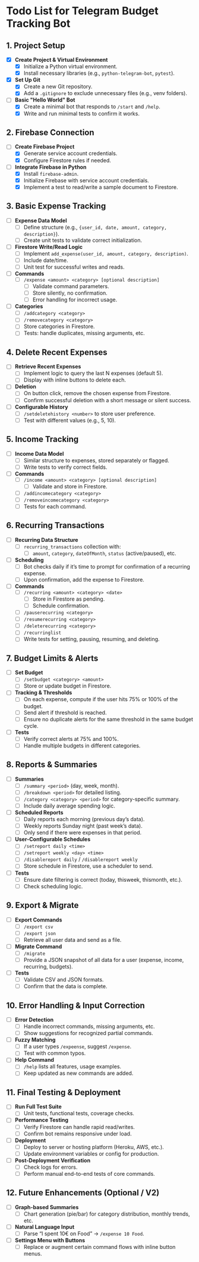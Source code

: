 # Todo List for Telegram Budget Tracking Bot

## 1. Project Setup

- [X] **Create Project & Virtual Environment**
  - [X] Initialize a Python virtual environment.
  - [X] Install necessary libraries (e.g., `python-telegram-bot`, `pytest`).

- [X] **Set Up Git**
  - [X] Create a new Git repository.
  - [X] Add a `.gitignore` to exclude unnecessary files (e.g., venv folders).

- [ ] **Basic "Hello World" Bot**
  - [X] Create a minimal bot that responds to `/start` and `/help`.
  - [X] Write and run minimal tests to confirm it works.

## 2. Firebase Connection

- [ ] **Create Firebase Project**
  - [X] Generate service account credentials.
  - [X] Configure Firestore rules if needed.

- [ ] **Integrate Firebase in Python**
  - [X] Install `firebase-admin`.
  - [X] Initialize Firebase with service account credentials.
  - [X] Implement a test to read/write a sample document to Firestore.

## 3. Basic Expense Tracking

- [ ] **Expense Data Model**
  - [ ] Define structure (e.g., `{user_id, date, amount, category, description}`).
  - [ ] Create unit tests to validate correct initialization.

- [ ] **Firestore Write/Read Logic**
  - [ ] Implement `add_expense(user_id, amount, category, description)`.
  - [ ] Include date/time.
  - [ ] Unit test for successful writes and reads.

- [ ] **Commands**
  - [ ] `/expense <amount> <category> [optional description]`
    - [ ] Validate command parameters.
    - [ ] Store silently, no confirmation.
    - [ ] Error handling for incorrect usage.

- [ ] **Categories**
  - [ ] `/addcategory <category>`
  - [ ] `/removecategory <category>`
  - [ ] Store categories in Firestore.
  - [ ] Tests: handle duplicates, missing arguments, etc.

## 4. Delete Recent Expenses

- [ ] **Retrieve Recent Expenses**
  - [ ] Implement logic to query the last N expenses (default 5).
  - [ ] Display with inline buttons to delete each.

- [ ] **Deletion**
  - [ ] On button click, remove the chosen expense from Firestore.
  - [ ] Confirm successful deletion with a short message or silent success.

- [ ] **Configurable History**
  - [ ] `/setdeletehistory <number>` to store user preference.
  - [ ] Test with different values (e.g., 5, 10).

## 5. Income Tracking

- [ ] **Income Data Model**
  - [ ] Similar structure to expenses, stored separately or flagged.
  - [ ] Write tests to verify correct fields.

- [ ] **Commands**
  - [ ] `/income <amount> <category> [optional description]`
    - [ ] Validate and store in Firestore.
  - [ ] `/addincomecategory <category>`
  - [ ] `/removeincomecategory <category>`
  - [ ] Tests for each command.

## 6. Recurring Transactions

- [ ] **Recurring Data Structure**
  - [ ] `recurring_transactions` collection with:
    - [ ] `amount`, `category`, `dateOfMonth`, `status` (active/paused), etc.

- [ ] **Scheduling**
  - [ ] Bot checks daily if it’s time to prompt for confirmation of a recurring expense.
  - [ ] Upon confirmation, add the expense to Firestore.

- [ ] **Commands**
  - [ ] `/recurring <amount> <category> <date>`
    - [ ] Store in Firestore as pending.
    - [ ] Schedule confirmation.
  - [ ] `/pauserecurring <category>`
  - [ ] `/resumerecurring <category>`
  - [ ] `/deleterecurring <category>`
  - [ ] `/recurringlist`
  - [ ] Write tests for setting, pausing, resuming, and deleting.

## 7. Budget Limits & Alerts

- [ ] **Set Budget**
  - [ ] `/setbudget <category> <amount>`
  - [ ] Store or update budget in Firestore.

- [ ] **Tracking & Thresholds**
  - [ ] On each expense, compute if the user hits 75% or 100% of the budget.
  - [ ] Send alert if threshold is reached.
  - [ ] Ensure no duplicate alerts for the same threshold in the same budget cycle.

- [ ] **Tests**
  - [ ] Verify correct alerts at 75% and 100%.
  - [ ] Handle multiple budgets in different categories.

## 8. Reports & Summaries

- [ ] **Summaries**
  - [ ] `/summary <period>` (day, week, month).
  - [ ] `/breakdown <period>` for detailed listing.
  - [ ] `/category <category> <period>` for category-specific summary.
  - [ ] Include daily average spending logic.

- [ ] **Scheduled Reports**
  - [ ] Daily reports each morning (previous day’s data).
  - [ ] Weekly reports Sunday night (past week’s data).
  - [ ] Only send if there were expenses in that period.

- [ ] **User-Configurable Schedules**
  - [ ] `/setreport daily <time>`
  - [ ] `/setreport weekly <day> <time>`
  - [ ] `/disablereport daily` / `/disablereport weekly`
  - [ ] Store schedule in Firestore, use a scheduler to send.

- [ ] **Tests**
  - [ ] Ensure date filtering is correct (today, thisweek, thismonth, etc.).
  - [ ] Check scheduling logic.

## 9. Export & Migrate

- [ ] **Export Commands**
  - [ ] `/export csv`
  - [ ] `/export json`
  - [ ] Retrieve all user data and send as a file.

- [ ] **Migrate Command**
  - [ ] `/migrate`
  - [ ] Provide a JSON snapshot of all data for a user (expense, income, recurring, budgets).

- [ ] **Tests**
  - [ ] Validate CSV and JSON formats.
  - [ ] Confirm that the data is complete.

## 10. Error Handling & Input Correction

- [ ] **Error Detection**
  - [ ] Handle incorrect commands, missing arguments, etc.
  - [ ] Show suggestions for recognized partial commands.

- [ ] **Fuzzy Matching**
  - [ ] If a user types `/expeense`, suggest `/expense`.
  - [ ] Test with common typos.

- [ ] **Help Command**
  - [ ] `/help` lists all features, usage examples.
  - [ ] Keep updated as new commands are added.

## 11. Final Testing & Deployment

- [ ] **Run Full Test Suite**
  - [ ] Unit tests, functional tests, coverage checks.

- [ ] **Performance Testing**
  - [ ] Verify Firestore can handle rapid read/writes.
  - [ ] Confirm bot remains responsive under load.

- [ ] **Deployment**
  - [ ] Deploy to server or hosting platform (Heroku, AWS, etc.).
  - [ ] Update environment variables or config for production.

- [ ] **Post-Deployment Verification**
  - [ ] Check logs for errors.
  - [ ] Perform manual end-to-end tests of core commands.

## 12. Future Enhancements (Optional / V2)

- [ ] **Graph-based Summaries**
  - [ ] Chart generation (pie/bar) for category distribution, monthly trends, etc.

- [ ] **Natural Language Input**
  - [ ] Parse “I spent 10€ on Food” → `/expense 10 Food`.

- [ ] **Settings Menu with Buttons**
  - [ ] Replace or augment certain command flows with inline button menus.
